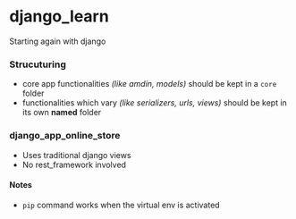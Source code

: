 # django_learn
Starting again with django


### Strucuturing

- core app functionalities *(like amdin, models)* should be kept in a `core` folder
- functionalities which vary *(like serializers, urls, views)* should be kept in its own **named** folder

### django_app_online_store

 - Uses traditional django views
 - No rest_framework involved

#### Notes

- `pip` command works when the virtual env is activated